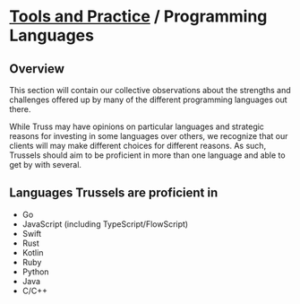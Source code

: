 # [Tools and Practice](../README.md) / Programming Languages

## Overview

This section will contain our collective observations about the strengths and challenges offered up by many of the different programming languages out there.

While Truss may have opinions on particular languages and strategic reasons for investing in some languages over others, we recognize that our clients will may make different choices for different reasons. As such, Trussels should aim to be proficient in more than one language and able to get by with several.

## Languages Trussels are proficient in

- Go
- JavaScript (including TypeScript/FlowScript)
- Swift
- Rust
- Kotlin
- Ruby
- Python
- Java
- C/C++
